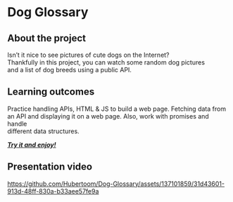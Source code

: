 # Dog Glossary

## About the project
Isn’t it nice to see pictures of cute dogs on the Internet? <br/>
Thankfully in this project, you can watch some random dog pictures <br/> 
and a list of dog breeds using a public API. <br/>

## Learning outcomes
Practice handling APIs, HTML & JS to build a web page. Fetching data from <br/>
an API and displaying it on a web page. Also, work with promises and handle <br/>
different data structures.

[***Try it and enjoy!***](https://hubertoom.github.io/Dog-Glossary/)

## Presentation video
https://github.com/Hubertoom/Dog-Glossary/assets/137101859/31d43601-913d-48ff-830a-b33aee57fe9a
